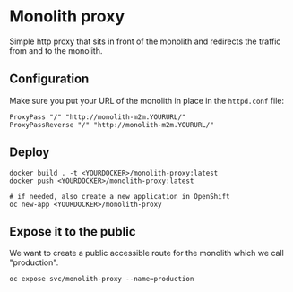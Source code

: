 # Monolith proxy

Simple http proxy that sits in front of the monolith and redirects the traffic from and to the monolith.

## Configuration
Make sure you put your URL of the monolith in place in the ```httpd.conf``` file:
```
ProxyPass "/" "http://monolith-m2m.YOURURL/"
ProxyPassReverse "/" "http://monolith-m2m.YOURURL/"
```

## Deploy

```
docker build . -t <YOURDOCKER>/monolith-proxy:latest
docker push <YOURDOCKER>/monolith-proxy:latest

# if needed, also create a new application in OpenShift
oc new-app <YOURDOCKER>/monolith-proxy
```

## Expose it to the public

We want to create a public accessible route for the monolith which we call "production". 
```
oc expose svc/monolith-proxy --name=production
```